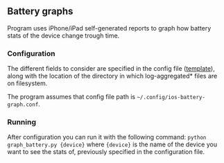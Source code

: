 ## Battery graphs
Program uses iPhone/iPad self-generated reports to graph how battery stats of the device change trough time.

### Configuration
The different fields to consider are specified in the config file ([template](template.conf)), along with the location of the directory in which log-aggregated* files are on filesystem.

The program assumes that config file path is `~/.config/ios-battery-graph.conf`.

### Running
After configuration you can run it with the following command:
`python graph_battery.py {device}` where `{device}` is the name of the device you want to see the stats of, previously specified in the configuration file.